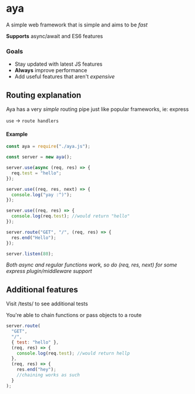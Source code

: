 # aya

A simple web framework that is simple and aims to be _fast_

**Supports**
async/await and ES6 features

### Goals

- Stay updated with latest JS features
- **Always** improve performance
- Add useful features that aren't _expensive_

## Routing explanation

Aya has a very _simple_ routing pipe just like popular frameworks, ie: express

`use` -> `route handlers`

#### Example

```js
const aya = require("./aya.js");

const server = new aya();

server.use(async (req, res) => {
  req.test = "hello";
});

server.use((req, res, next) => {
  console.log("yay :^)");
});

server.use((req, res) => {
  console.log(req.test); //would return "hello"
});

server.route("GET", "/", (req, res) => {
  res.end("Hello");
});

server.listen(80);
```

_Both async and regular functions work, so do (req, res, next) for some express plugin/middleware support_

## Additional features

Visit /tests/ to see additional tests

You're able to chain functions or pass objects to a route

```js
server.route(
  "GET",
  "/",
  { test: "hello" },
  (req, res) => {
    console.log(req.test); //would return hellp
  },
  (req, res) => {
    res.end("hey");
    //chaining works as such
  }
);
```
